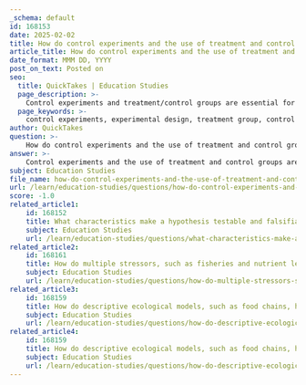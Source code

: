```yaml
---
_schema: default
id: 168153
date: 2025-02-02
title: How do control experiments and the use of treatment and control groups contribute to effective experimental design?
article_title: How do control experiments and the use of treatment and control groups contribute to effective experimental design?
date_format: MMM DD, YYYY
post_on_text: Posted on
seo:
  title: QuickTakes | Education Studies
  page_description: >-
    Control experiments and treatment/control groups are essential for effective experimental design, providing benchmarks for comparison, isolating variables, enhancing validity, accounting for placebo effects, enabling hypothesis testing, and ensuring reliability through replication.
  page_keywords: >-
    control experiments, experimental design, treatment group, control group, comparison, isolation of variables, validity of results, placebo effect, hypothesis testing, replication, reliability, scientific method
author: QuickTakes
question: >-
    How do control experiments and the use of treatment and control groups contribute to effective experimental design?
answer: >-
    Control experiments and the use of treatment and control groups are fundamental components of effective experimental design in scientific research. Their contributions can be summarized as follows:\n\n1. **Benchmark for Comparison**: Control groups serve as a baseline against which the effects of the treatment can be measured. By not receiving the treatment or intervention that the experimental group does, the control group allows researchers to observe what happens in the absence of the experimental treatment. This comparison is crucial for understanding the true impact of the treatment.\n\n2. **Isolation of Variables**: One of the primary purposes of control groups is to isolate the effect of the independent variable. By keeping the control group free from the experimental treatment, researchers can determine whether any observed changes in the experimental group are indeed due to the treatment rather than other confounding factors. This isolation is essential for establishing causality.\n\n3. **Validity of Results**: The presence of a control group enhances the validity of the results. It helps ensure that differences observed between the experimental and control groups are attributable to the treatment rather than random variation or external influences. This increases the confidence in the conclusions drawn from the experiment.\n\n4. **Placebo Effect**: In certain studies, particularly in clinical trials, the control group may receive a placebo. This helps account for psychological influences on the results, as participants may experience changes simply because they believe they are receiving treatment. By comparing the experimental group to a placebo group, researchers can better assess the actual efficacy of the treatment.\n\n5. **Hypothesis Testing**: Control and experimental groups are essential for hypothesis testing. By comparing outcomes between these groups, scientists can support or refute their hypotheses based on empirical evidence. This process is a cornerstone of the scientific method.\n\n6. **Replication and Reliability**: Control groups facilitate the replication of experiments. Other researchers can repeat the study with similar control groups to verify the findings, which is a fundamental aspect of scientific inquiry. This replication is crucial for establishing the reliability of results across different contexts and populations.\n\nIn summary, control experiments and the use of treatment and control groups are vital for ensuring that scientific experiments yield reliable, interpretable, and valid results. They allow researchers to draw meaningful conclusions about the effects of treatments and interventions, thereby enhancing the overall rigor of scientific inquiry.
subject: Education Studies
file_name: how-do-control-experiments-and-the-use-of-treatment-and-control-groups-contribute-to-effective-experimental-design.md
url: /learn/education-studies/questions/how-do-control-experiments-and-the-use-of-treatment-and-control-groups-contribute-to-effective-experimental-design
score: -1.0
related_article1:
    id: 168152
    title: What characteristics make a hypothesis testable and falsifiable, and why is repeatability important in science?
    subject: Education Studies
    url: /learn/education-studies/questions/what-characteristics-make-a-hypothesis-testable-and-falsifiable-and-why-is-repeatability-important-in-science
related_article2:
    id: 168161
    title: How do multiple stressors, such as fisheries and nutrient levels, affect ecosystems?
    subject: Education Studies
    url: /learn/education-studies/questions/how-do-multiple-stressors-such-as-fisheries-and-nutrient-levels-affect-ecosystems
related_article3:
    id: 168159
    title: How do descriptive ecological models, such as food chains, help in understanding energy flow in ecosystems?
    subject: Education Studies
    url: /learn/education-studies/questions/how-do-descriptive-ecological-models-such-as-food-chains-help-in-understanding-energy-flow-in-ecosystems
related_article4:
    id: 168159
    title: How do descriptive ecological models, such as food chains, help in understanding energy flow in ecosystems?
    subject: Education Studies
    url: /learn/education-studies/questions/how-do-descriptive-ecological-models-such-as-food-chains-help-in-understanding-energy-flow-in-ecosystems
---
```


&nbsp;